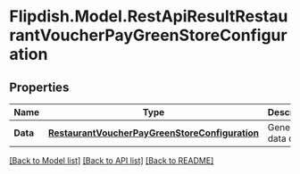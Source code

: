 # Flipdish.Model.RestApiResultRestaurantVoucherPayGreenStoreConfiguration
## Properties

Name | Type | Description | Notes
------------ | ------------- | ------------- | -------------
**Data** | [**RestaurantVoucherPayGreenStoreConfiguration**](RestaurantVoucherPayGreenStoreConfiguration.md) | Generic data object. | 

[[Back to Model list]](../README.md#documentation-for-models) [[Back to API list]](../README.md#documentation-for-api-endpoints) [[Back to README]](../README.md)

